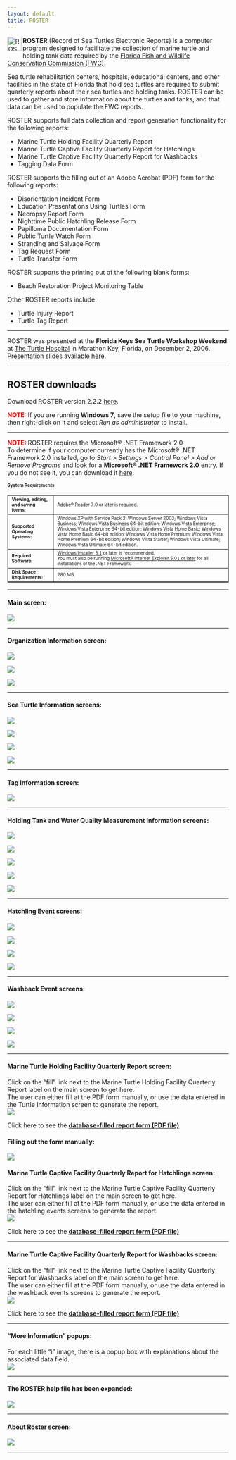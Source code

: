 ```yaml
---
layout: default
title: ROSTER
---
```

<div class="story-content">
  <p><img style="margin: 0px 3px 3px 0px; display: inline; border: 0px;" src="{{ site.url }}{{ site.baseurl }}/assets/images/roster.png" alt="ROSTER" width="32" height="32" align="left" /><b>ROSTER</b> (Record of Sea Turtles Electronic Reports) is a computer program designed to facilitate the collection of marine turtle and holding tank data required by the <a href="http://myfwc.com/research/wildlife/sea-turtles/">Florida Fish and Wildlife Conservation Commission (FWC)</a>.</p>
  <p>Sea turtle rehabilitation centers, hospitals, educational centers, and other facilities in the state of Florida that hold sea turtles are required to submit quarterly reports about their sea turtles and holding tanks. ROSTER can be used to gather and store information about the turtles and tanks, and that data can be used to populate the FWC reports.</p>
  <p>ROSTER supports full data collection and report generation functionality for the following reports:</p>
  <ul>
    <li>Marine Turtle Holding Facility Quarterly Report</li>
    <li>Marine Turtle Captive Facility Quarterly Report for Hatchlings</li>
    <li>Marine Turtle Captive Facility Quarterly Report for Washbacks</li>
    <li>Tagging Data Form</li>
  </ul>
  <p>ROSTER supports the filling out of an Adobe Acrobat (PDF) form for the following reports:</p>
  <ul>
    <li>Disorientation Incident Form</li>
    <li>Education Presentations Using Turtles Form</li>
    <li>Necropsy Report Form</li>
    <li>Nighttime Public Hatchling Release Form</li>
    <li>Papilloma Documentation Form</li>
    <li>Public Turtle Watch Form</li>
    <li>Stranding and Salvage Form</li>
    <li>Tag Request Form</li>
    <li>Turtle Transfer Form</li>
  </ul>
  <p>ROSTER supports the printing out of the following blank forms:</p>
  <ul>
    <li>Beach Restoration Project Monitoring Table</li>
  </ul>
  <p>Other ROSTER reports include:</p>
  <ul>
    <li>Turtle Injury Report</li>
    <li>Turtle Tag Report</li>
  </ul>
  <hr />
  <p>ROSTER was presented at the <b>Florida Keys Sea Turtle Workshop Weekend</b> at <a href="http://www.turtlehospital.org/">The Turtle Hospital</a> in Marathon Key, Florida, on December 2, 2006. Presentation slides available <a href="{{ site.url }}{{ site.baseurl }}/assets/images/roster/ROSTER.ppt">here</a>.</p>
  <hr />
  <h2>ROSTER downloads</h2>
  <p>Download ROSTER version 2.2.2 <a href="https://github.com/jaypalexa/turtlegeek/releases/download/v2.2.2/roster_setup_2_2_2.zip">here</a>.</p>
  <p><span style="color: red; font-weight: bold;">NOTE: </span>If you are running <b>Windows 7</b>, save the setup file to your machine, then right-click on it and select <i>Run as administrator</i> to install.</p>
  <hr />
  <p><span style="color: red; font-weight: bold;">NOTE: </span>ROSTER requires the Microsoft® .NET Framework 2.0<br />
    To determine if your computer currently has the Microsoft® .NET Framework 2.0 installed, go to <i>Start &gt; Settings &gt; Control Panel &gt; Add or Remove Programs</i> and look for a <b>Microsoft® .NET Framework 2.0</b> entry. If you do not see it, you can download it <a href="http://www.microsoft.com/downloads/details.aspx?FamilyID=0856eacb-4362-4b0d-8edd-aab15c5e04f5&amp;displaylang=en"> here</a>.
  </p>
  <p><span style="font-size: x-small; font-weight: bold;">System Requirements</span></p>
  <table border="1">
    <tbody>
      <tr>
        <td><span style="font-size: x-small; font-weight: bold;">Viewing, editing, and saving forms:</span></td>
        <td><span style="font-size: x-small;"><a href="http://www.adobe.com/products/acrobat/readstep2.html">Adobe® Reader</a> 7.0 or later is required.</span></td>
      </tr>
      <tr>
        <td><span style="font-size: x-small; font-weight: bold;">Supported Operating Systems:</span></td>
        <td><span style="font-size: x-small;">Windows XP with Service Pack 2; Windows Server 2003; Windows Vista Business; Windows Vista Business 64-bit edition; Windows Vista Enterprise; Windows Vista Enterprise 64-bit edition; Windows Vista Home Basic; Windows Vista Home Basic 64-bit edition; Windows Vista Home Premium; Windows Vista Home Premium 64-bit edition; Windows Vista Starter; Windows Vista Ultimate; Windows Vista Ultimate 64-bit edition.</span></td>
      </tr>
      <tr>
        <td><span style="font-size: x-small; font-weight: bold;">Required Software:</span></td>
        <td><span style="font-size: x-small;"><a href="http://www.microsoft.com/downloads/details.aspx?familyid=889482fc-5f56-4a38-b838-de776fd4138c&amp;displaylang=en">Windows Installer 3.1</a> or later is recommended.<br />
          You must also be running <a href="http://www.microsoft.com/windows/ie/downloads/default.mspx">Microsoft® Internet Explorer 5.01 or later</a> for all installations of the .NET Framework.</span>
        </td>
      </tr>
      <tr>
        <td><span style="font-size: x-small; font-weight: bold;">Disk Space Requirements:</span></td>
        <td><span style="font-size: x-small;">280 MB</span></td>
      </tr>
    </tbody>
  </table>
  <hr />
  <h4>Main screen:</h4>
  <p><img src="{{ site.url }}{{ site.baseurl }}/assets/images/roster/main_screen.jpg" /></p>
  <hr />
  <h4>Organization Information screen:</h4>
  <p><img src="{{ site.url }}{{ site.baseurl }}/assets/images/roster/org_info_general_info_tab.jpg" /></p>
  <p><img src="{{ site.url }}{{ site.baseurl }}/assets/images/roster/org_info_starting_balances_tab.jpg" /></p>
  <p><img src="{{ site.url }}{{ site.baseurl }}/assets/images/roster/org_info_preferences_tab.jpg" /></p>
  <hr />
  <h4>Sea Turtle Information screens:</h4>
  <p><img src="{{ site.url }}{{ site.baseurl }}/assets/images/roster/sea_turtle_information_general_tab.jpg" /></p>
  <p><img src="{{ site.url }}{{ site.baseurl }}/assets/images/roster/sea_turtle_information_tags_tab.jpg" /></p>
  <p><img src="{{ site.url }}{{ site.baseurl }}/assets/images/roster/sea_turtle_information_morphometrics_measurements_tab.jpg" /></p>
  <p><img src="{{ site.url }}{{ site.baseurl }}/assets/images/roster/sea_turtle_information_morphometrics_graphs_tab.jpg" /></p>
  <hr />
  <h4>Tag Information screen:</h4>
  <p><img src="{{ site.url }}{{ site.baseurl }}/assets/images/roster/tag_information.jpg" /></p>
  <hr />
  <h4>Holding Tank and Water Quality Measurement Information screens:</h4>
  <p><img src="{{ site.url }}{{ site.baseurl }}/assets/images/roster/holding_tank_information_data.jpg" /></p>
  <p><img src="{{ site.url }}{{ site.baseurl }}/assets/images/roster/water_quaility_meaurement_information.jpg" /></p>
  <p><img src="{{ site.url }}{{ site.baseurl }}/assets/images/roster/holding_tank_information_temperature_graph.jpg" /></p>
  <p><img src="{{ site.url }}{{ site.baseurl }}/assets/images/roster/holding_tank_information_salinity_graph.jpg" /></p>
  <p><img src="{{ site.url }}{{ site.baseurl }}/assets/images/roster/holding_tank_information_ph_graph.jpg" /></p>
  <hr />
  <h4>Hatchling Event screens:</h4>
  <p><img src="{{ site.url }}{{ site.baseurl }}/assets/images/roster/hatchlings_acquired_event_screen.jpg" /></p>
  <p><img src="{{ site.url }}{{ site.baseurl }}/assets/images/roster/hatchlings_died_event_screen.jpg" /></p>
  <p><img src="{{ site.url }}{{ site.baseurl }}/assets/images/roster/hatchlings_released_event_screen.jpg" /></p>
  <p><img src="{{ site.url }}{{ site.baseurl }}/assets/images/roster/hatchlings_doa_event_screen.jpg" /></p>
  <hr />
  <h4>Washback Event screens:</h4>
  <p><img src="{{ site.url }}{{ site.baseurl }}/assets/images/roster/washbacks_acquired_event_screen.jpg" /></p>
  <p><img src="{{ site.url }}{{ site.baseurl }}/assets/images/roster/washbacks_died_event_screen.jpg" /></p>
  <p><img src="{{ site.url }}{{ site.baseurl }}/assets/images/roster/washbacks_released_event_screen.jpg" /></p>
  <p><img src="{{ site.url }}{{ site.baseurl }}/assets/images/roster/washbacks_doa_event_screen.jpg" /></p>
  <hr />
  <h4>Marine Turtle Holding Facility Quarterly Report screen:</h4>
  <p>Click on the &#8220;fill&#8221; link next to the Marine Turtle Holding Facility Quarterly Report label on the main screen to get here.<br />
    The user can either fill at the PDF form manually, or use the data entered in<br />
    the Turtle Information screen to generate the report.<br />
    <img src="{{ site.url }}{{ site.baseurl }}/assets/images/roster/marine_turtle_holding_facility_quarterly_report_actions_tab.jpg" />
  </p>
  <p>Click here to see the <b><a href="{{ site.url }}{{ site.baseurl }}/assets/images/roster/FILLED - Marine Turtle Holding Facility Quarterly Report.pdf">database-filled report form (PDF file)</a></b></p>
  <h4>Filling out the form manually:</h4>
  <p><img src="{{ site.url }}{{ site.baseurl }}/assets/images/roster/report_manual_fill_in.jpg" /></p>
  <h4>Marine Turtle Captive Facility Quarterly Report for Hatchlings screen:</h4>
  <p>Click on the &#8220;fill&#8221; link next to the Marine Turtle Captive Facility Quarterly Report for Hatchlings label on the main screen to get here.<br />
    The user can either fill at the PDF form manually, or use the data entered in<br />
    the hatchling events screens to generate the report.<br />
    <img src="{{ site.url }}{{ site.baseurl }}/assets/images/roster/marine_turtle_captive_facility_quarterly_report_hatchlings_actions_tab.jpg" />
  </p>
  <p>Click here to see the <b><a href="{{ site.url }}{{ site.baseurl }}/assets/images/roster/FILLED - Marine Turtle Captive Facility Quarterly Report for Hatchlings.pdf">database-filled report form (PDF file)</a></b></p>
  <hr />
  <h4>Marine Turtle Captive Facility Quarterly Report for Washbacks screen:</h4>
  <p>Click on the &#8220;fill&#8221; link next to the Marine Turtle Captive Facility Quarterly Report for Washbacks label on the main screen to get here.<br />
    The user can either fill at the PDF form manually, or use the data entered in<br />
    the washback events screens to generate the report.<br />
    <img src="{{ site.url }}{{ site.baseurl }}/assets/images/roster/marine_turtle_captive_facility_quarterly_report_washbacks_actions_tab.jpg" />
  </p>
  <p>Click here to see the <b><a href="{{ site.url }}{{ site.baseurl }}/assets/images/roster/FILLED - Marine Turtle Captive Facility Quarterly Report for Washbacks.pdf">database-filled report form (PDF file)</a></b></p>
  <hr />
  <h4>&#8220;More Information&#8221; popups:</h4>
  <p>For each little &#8220;i&#8221; image, there is a popup box with explanations about the associated data field.<br />
    <img src="{{ site.url }}{{ site.baseurl }}/assets/images/roster/more_information_example_form.jpg" />
  </p>
  <hr />
  <h4>The ROSTER help file has been expanded:</h4>
  <p><img src="{{ site.url }}{{ site.baseurl }}/assets/images/roster/help_screen.jpg" /></p>
  <hr />
  <h4>About Roster screen:</h4>
  <p><img src="{{ site.url }}{{ site.baseurl }}/assets/images/roster/about_box.jpg" /></p>
  <hr />
</div>
